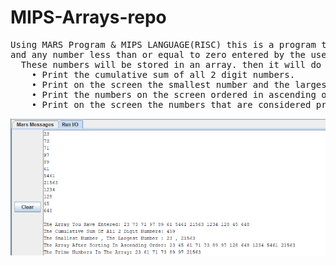 # MIPS-Arrays-repo



<pre>
Using MARS Program & MIPS LANGUAGE(RISC) this is a program that reads 12 integer numbers greater than zero,
and any number less than or equal to zero entered by the user must be ignored.
  These numbers will be stored in an array. then it will do the following things:
    • Print the cumulative sum of all 2 digit numbers.
    • Print on the screen the smallest number and the largest number.
    • Print the numbers on the screen ordered in ascending order.
    • Print on the screen the numbers that are considered prime.
</pre>
![](SCREENSHOT_1.png)

